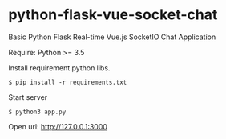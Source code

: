 # python-flask-vue-socket-chat
Basic Python Flask Real-time Vue.js SocketIO Chat Application

Require:
Python >= 3.5 

Install requirement python libs.
```
$ pip install -r requirements.txt
```

Start server
```
$ python3 app.py
```

Open url: http://127.0.0.1:3000
